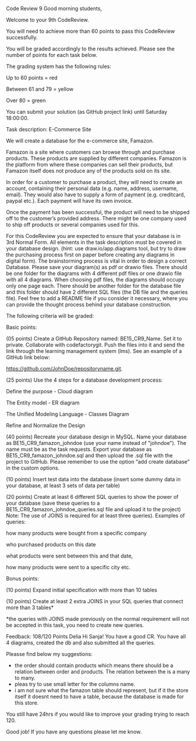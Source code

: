 Code Review 9
Good morning students,

Welcome to your 9th CodeReview. 

You will need to achieve more than 60 points to pass this CodeReview successfully. 

You will be graded accordingly to the results achieved. Please see the number of points for each task below. 

The grading system has the following rules:

Up to 60 points = red

Between 61 and 79 = yellow

Over 80 = green

You can submit your solution (as GitHub project link) until Saturday 18:00:00.

 


Task description: E-Commerce Site



 

We will create a database for the e-commerce site, Famazon. 

 

Famazon is a site where customers can browse through and purchase products. These products are supplied by different companies. Famazon is the platform from where these companies can sell their products, but Famazon itself does not produce any of the products sold on its site.

In order for a customer to purchase a product, they will need to create an account, containing their personal data (e.g. name, address, username, email). They would also have to supply a form of payment (e.g. creditcard, paypal etc.). Each payment will have its own invoice. 

Once the  payment has been successful, the product will need to be shipped off to the customer’s provided address. There might be one company used to ship off products or several companies used for this. 




For this CodeReview you are expected to ensure that your database is in 3rd Normal Form. All elements in the task description must be covered in your database design. (hint: use draw.io/app.diagrams tool, but try to draw the purchasing process first on paper before creating any diagrams in digital form). The brainstorming process is vital in order to design a correct Database. Please save your diagram(s) as pdf or drawio files. There should be one folder for the diagrams with 4 different pdf files or one drawio file with all 4 diagrams. When choosing pdf files, the diagrams should occupy only one page each. There should be another folder for the database file and this folder should have 2 different SQL files (the DB file and the queries file). Feel free to add a README file if you consider it necessary, where you can provide the thought process behind your database construction. 

The following criteria will be graded:

Basic points:

(05 points) Create a GitHub Repository named: BE15_CR9_Name. Set it to private. Collaborate with codefactorygit. Push the files into it and send the link through the learning management system (lms). See an example of a GitHub link below:

https://github.com/JohnDoe/repositoryname.git.

(25 points) Use the 4 steps for a database development process:

Define the purpose - Cloud diagram

The Entity model - ER diagram

The Unified Modeling Language - Classes Diagram

Refine and Normalize the Design

(40 points) Recreate your database design in MySQL. Name your database as BE15_CR9_famazon_johndoe (use your name instead of "johndoe"). The name must be as the task requests. Export your database as BE15_CR9_famazon_johndoe.sql and then upload the .sql file with the project to GitHub. Please remember to use the option “add create database” in the custom options. 

(10 points) Insert test data into the database (insert some dummy data in your database, at least 3 sets of data per table)

(20 points) Create at least 6 different SQL queries to show the power of your database (save these queries to a  BE15_CR9_famazon_johndoe_queries.sql file and upload it to the project) Note: The use of JOINS is required for at least three queries). Examples of queries: 

how many products were bought from a specific company

who purchased products on this date

what  products were sent between this and that date, 

how many products were sent to a specific city etc. 


Bonus points:

(10 points) Expand initial specification with more than 10 tables

(10 points) Create at least 2 extra JOINS in your SQL queries that connect more than 3 tables*

*the queries with JOINS made previously on the normal requirement will not be accepted in this task, you need to create new queries.

Feedback: 108/120 Points
Delia
Hi Sanja! You have a good CR. You have all 4 diagrams, created the db and also submitted all the queries.

Pleasse find below my suggestions:
- the order should contain products which means there should be a relation between order and products. The relation between the is a many to many.
- pleas try to use small letter for the columns name.
- i am not sure what the famazon table should represent, but if it the store itself it doesnt need to have a table, because the database is made for this store.

You still have 24hrs if you would like to improve your grading trying to reach 120.

Good job! If you have any questions please let me know.
